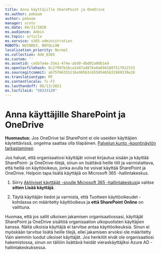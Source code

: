 ```yaml
---
title: Anna käyttäjille SharePoint ja OneDrive
ms.author: pebaum
author: pebaum
manager: scotv
ms.date: 04/21/2020
ms.audience: Admin
ms.topic: article
ms.service: o365-administration
ROBOTS: NOINDEX, NOFOLLOW
localization_priority: Normal
ms.collection: Adm_O365
ms.custom: ''
ms.assetid: cebb7a4a-33e1-474e-a5d0-dbd02a80b1e9
ms.openlocfilehash: 8c27997b1bca1d47ad876a0a6941607517912333
ms.sourcegitcommit: ab75f66355116e995b3cb5505465b31989339e28
ms.translationtype: MT
ms.contentlocale: fi-FI
ms.lasthandoff: 08/13/2021
ms.locfileid: "58333120"
---
```

# <a name="give-users-access-to-sharepoint-and-onedrive"></a>Anna käyttäjille SharePoint ja OneDrive

**Huomautus:** Jos OneDrive tai SharePoint ei ole useiden käyttäjien käytettävissä, ongelma saattaa olla tilapäinen. [Palvelun kunto -koontinäytön tarkastaminen](https://portal.office.com/adminportal/home#/servicehealth)
  
Jos haluat, että organisaatiosi käyttäjät voivat kirjautua sisään ja käyttää SharePoint- ja OneDrive-tilejä, sinun on lisättävä heille tilit ja varmistattava, että heillä on käyttöoikeus, jonka avulla he voivat käyttää SharePoint ja OneDrive. Helpoin tapa lisätä käyttäjiä on Microsoft 365 -hallintakeskus.
  
1. Siirry [Aktiiviset käyttäjät -sivulle Microsoft 365 -hallintakeskus](https://portal.office.com/adminportal/home#/users)ja valitse **sitten Lisää käyttäjä**.
    
2. Täytä käyttäjän tiedot ja varmista, että Tuotteen käyttöoikeudet -kohdassa on määritetty käyttöoikeus ja **että SharePoint Online** on valittuna. 
    
Huomaa, että jos sallit ulkoisen jakamisen organisaatiossasi, käyttäjät SharePoint ja OneDrive sisältöä organisaation ulkopuolisten käyttäjien kanssa. Näitä ulkoisia käyttäjiä ei tarvitse antaa käyttöoikeuksia. Sinun ei myöskään tarvitse lisätä heille tilejä, ellei jakamisen arvoksi ole määritetty Vain aiemmin luodut ulkoiset käyttäjät. Jos henkilöt eivät ole organisaatiosi hakemistossa, sinun on tällöin lisättävä heidät vieraskäyttäjiksi Azure AD -hallintakeskuksessa.
  

